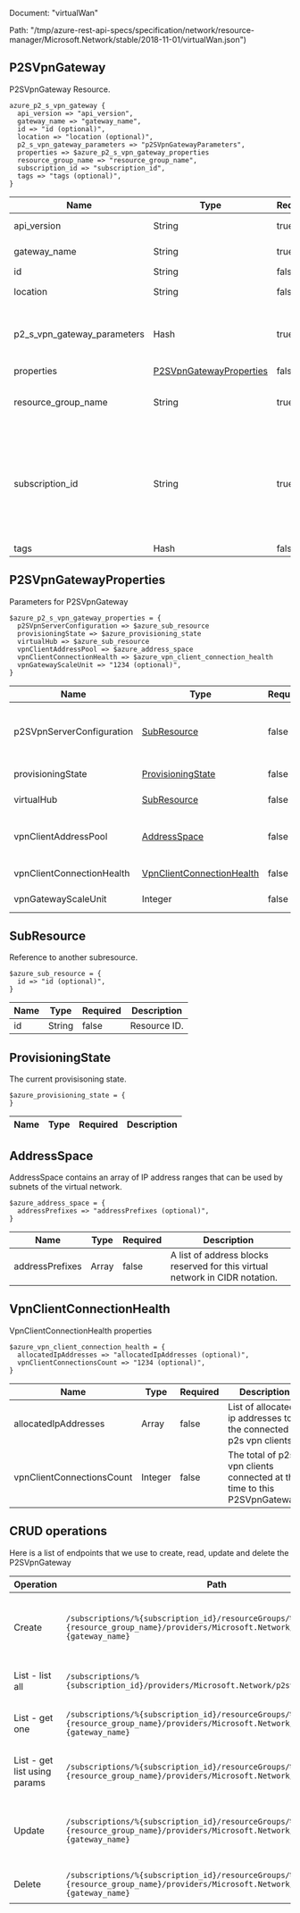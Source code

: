 Document: "virtualWan"


Path: "/tmp/azure-rest-api-specs/specification/network/resource-manager/Microsoft.Network/stable/2018-11-01/virtualWan.json")

## P2SVpnGateway

P2SVpnGateway Resource.

```puppet
azure_p2_s_vpn_gateway {
  api_version => "api_version",
  gateway_name => "gateway_name",
  id => "id (optional)",
  location => "location (optional)",
  p2_s_vpn_gateway_parameters => "p2SVpnGatewayParameters",
  properties => $azure_p2_s_vpn_gateway_properties
  resource_group_name => "resource_group_name",
  subscription_id => "subscription_id",
  tags => "tags (optional)",
}
```

| Name        | Type           | Required       | Description       |
| ------------- | ------------- | ------------- | ------------- |
|api_version | String | true | Client API version. |
|gateway_name | String | true | The name of the gateway. |
|id | String | false | Resource ID. |
|location | String | false | Resource location. |
|p2_s_vpn_gateway_parameters | Hash | true | Parameters supplied to create or Update a virtual wan p2s vpn gateway. |
|properties | [P2SVpnGatewayProperties](#p2svpngatewayproperties) | false |  |
|resource_group_name | String | true | The resource group name of the P2SVpnGateway. |
|subscription_id | String | true | The subscription credentials which uniquely identify the Microsoft Azure subscription. The subscription ID forms part of the URI for every service call. |
|tags | Hash | false | Resource tags. |
        
## P2SVpnGatewayProperties

Parameters for P2SVpnGateway

```puppet
$azure_p2_s_vpn_gateway_properties = {
  p2SVpnServerConfiguration => $azure_sub_resource
  provisioningState => $azure_provisioning_state
  virtualHub => $azure_sub_resource
  vpnClientAddressPool => $azure_address_space
  vpnClientConnectionHealth => $azure_vpn_client_connection_health
  vpnGatewayScaleUnit => "1234 (optional)",
}
```

| Name        | Type           | Required       | Description       |
| ------------- | ------------- | ------------- | ------------- |
|p2SVpnServerConfiguration | [SubResource](#subresource) | false | The P2SVpnServerConfiguration to which the p2sVpnGateway is attached to. |
|provisioningState | [ProvisioningState](#provisioningstate) | false | The provisioning state of the resource. |
|virtualHub | [SubResource](#subresource) | false | The VirtualHub to which the gateway belongs |
|vpnClientAddressPool | [AddressSpace](#addressspace) | false | The reference of the address space resource which represents Address space for P2S VpnClient. |
|vpnClientConnectionHealth | [VpnClientConnectionHealth](#vpnclientconnectionhealth) | false | All P2S vpnclients' connection health status. |
|vpnGatewayScaleUnit | Integer | false | The scale unit for this p2s vpn gateway. |
        
## SubResource

Reference to another subresource.

```puppet
$azure_sub_resource = {
  id => "id (optional)",
}
```

| Name        | Type           | Required       | Description       |
| ------------- | ------------- | ------------- | ------------- |
|id | String | false | Resource ID. |
        
## ProvisioningState

The current provisisoning state.

```puppet
$azure_provisioning_state = {
}
```

| Name        | Type           | Required       | Description       |
| ------------- | ------------- | ------------- | ------------- |
        
        
## AddressSpace

AddressSpace contains an array of IP address ranges that can be used by subnets of the virtual network.

```puppet
$azure_address_space = {
  addressPrefixes => "addressPrefixes (optional)",
}
```

| Name        | Type           | Required       | Description       |
| ------------- | ------------- | ------------- | ------------- |
|addressPrefixes | Array | false | A list of address blocks reserved for this virtual network in CIDR notation. |
        
## VpnClientConnectionHealth

VpnClientConnectionHealth properties

```puppet
$azure_vpn_client_connection_health = {
  allocatedIpAddresses => "allocatedIpAddresses (optional)",
  vpnClientConnectionsCount => "1234 (optional)",
}
```

| Name        | Type           | Required       | Description       |
| ------------- | ------------- | ------------- | ------------- |
|allocatedIpAddresses | Array | false | List of allocated ip addresses to the connected p2s vpn clients. |
|vpnClientConnectionsCount | Integer | false | The total of p2s vpn clients connected at this time to this P2SVpnGateway. |



## CRUD operations

Here is a list of endpoints that we use to create, read, update and delete the P2SVpnGateway

| Operation | Path | Verb | Description | OperationID |
| ------------- | ------------- | ------------- | ------------- | ------------- |
|Create|`/subscriptions/%{subscription_id}/resourceGroups/%{resource_group_name}/providers/Microsoft.Network/p2svpnGateways/%{gateway_name}`|Put|Creates a virtual wan p2s vpn gateway if it doesn't exist else updates the existing gateway.|P2sVpnGateways_CreateOrUpdate|
|List - list all|`/subscriptions/%{subscription_id}/providers/Microsoft.Network/p2svpnGateways`|Get|Lists all the P2SVpnGateways in a subscription.|P2sVpnGateways_List|
|List - get one|`/subscriptions/%{subscription_id}/resourceGroups/%{resource_group_name}/providers/Microsoft.Network/p2svpnGateways/%{gateway_name}`|Get|Retrieves the details of a virtual wan p2s vpn gateway.|P2sVpnGateways_Get|
|List - get list using params|`/subscriptions/%{subscription_id}/resourceGroups/%{resource_group_name}/providers/Microsoft.Network/p2svpnGateways`|Get|Lists all the P2SVpnGateways in a resource group.|P2sVpnGateways_ListByResourceGroup|
|Update|`/subscriptions/%{subscription_id}/resourceGroups/%{resource_group_name}/providers/Microsoft.Network/p2svpnGateways/%{gateway_name}`|Put|Creates a virtual wan p2s vpn gateway if it doesn't exist else updates the existing gateway.|P2sVpnGateways_CreateOrUpdate|
|Delete|`/subscriptions/%{subscription_id}/resourceGroups/%{resource_group_name}/providers/Microsoft.Network/p2svpnGateways/%{gateway_name}`|Delete|Deletes a virtual wan p2s vpn gateway.|P2sVpnGateways_Delete|

